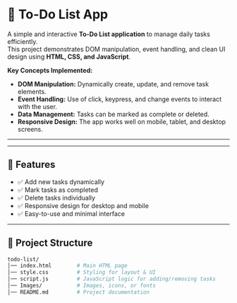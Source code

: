 # 📝 To-Do List App

A simple and interactive **To-Do List application** to manage daily tasks efficiently.  
This project demonstrates DOM manipulation, event handling, and clean UI design using **HTML, CSS, and JavaScript**.

**Key Concepts Implemented:**
- **DOM Manipulation:** Dynamically create, update, and remove task elements.  
- **Event Handling:** Use of click, keypress, and change events to interact with the user.  
- **Data Management:** Tasks can be marked as complete or deleted.  
- **Responsive Design:** The app works well on mobile, tablet, and desktop screens.  

---

---

## 📌 Features
- ✅ Add new tasks dynamically  
- ✅ Mark tasks as completed  
- ✅ Delete tasks individually  
- ✅ Responsive design for desktop and mobile  
- ✅ Easy-to-use and minimal interface  



---

## 📂 Project Structure
```bash
todo-list/
│── index.html        # Main HTML page
│── style.css         # Styling for layout & UI
│── script.js         # JavaScript logic for adding/removing tasks
│── Images/           # Images, icons, or fonts
│── README.md         # Project documentation




